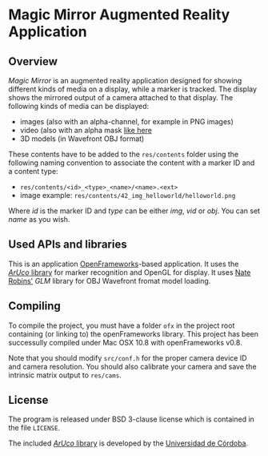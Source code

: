 # Magic Mirror Augmented Reality Application

## Overview

_Magic Mirror_ is an augmented reality application designed for showing different kinds of media on a display, while a marker is tracked. The display shows the mirrored output of a camera attached to that display. The following kinds of media can be displayed:

* images (also with an alpha-channel, for example in PNG images)
* video (also with an alpha mask [like here](http://jakearchibald.com/scratch/alphavid/)
* 3D models (in Wavefront OBJ format)

These contents have to be added to the `res/contents` folder using the following naming convention to associate the content with a marker ID and a content type:

* `res/contents/<id>_<type>_<name>/<name>.<ext>`
* image example: `res/contents/42_img_helloworld/helloworld.png`

Where _id_ is the marker ID and _type_ can be either _img_, _vid_ or _obj_. You can set _name_ as you wish.

## Used APIs and libraries

This is an application [OpenFrameworks](http://openframeworks.cc)-based application. It uses the [_ArUco_ library](http://www.uco.es/investiga/grupos/ava/node/26) for marker recognition and OpenGL for display. It uses [Nate Robins'](http://user.xmission.com/~nate/) _GLM_ library for OBJ Wavefront fromat model loading.

## Compiling

To compile the project, you must have a folder `ofx` in the project root containing (or linking to) the openFrameworks library. This project has been successully compiled under Mac OSX 10.8 with openFrameworks v0.8.

Note that you should modify `src/conf.h` for the proper camera device ID and camera resolution. You should also calibrate your camera and save the intrinsic matrix output to `res/cams`.

## License

The program is released under BSD 3-clause license which is contained in the file `LICENSE`.

The included [_ArUco_ library](http://www.uco.es/investiga/grupos/ava/node/26) is developed by the [Universidad de Córdoba](http://www.uco.es/).